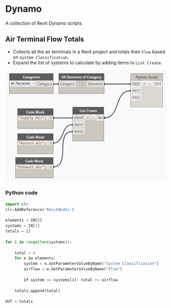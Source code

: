 # Dynamo
A collection of Revit Dynamo scripts

## Air Terminal Flow Totals

* Collects all the air terminals in a Revit project and totals their `Flow` based on `System Classification`.
* Expand the list of systems to calculate by adding items to `List Create`.

![air_terminals](air_terminal_totals.png?raw=true "air_terminals")

### Python code

```python
import clr
clr.AddReference('RevitNodes')

elements = IN[0]
systems = IN[1]
totals = []
	
for i in range(len(systems)):
	
	total = 0
	for e in elements:
		system = e.GetParameterValueByName("System Classification")
		airflow = e.GetParameterValueByName("Flow")
	
		if system == systems[i]: total += airflow
	
	totals.append(total)

OUT = totals
```

